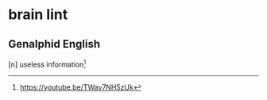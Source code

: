 # brain lint
## Genalphid English

[n] useless information[^1]

[^1]: <https://youtube.be/TWav7NH5zUk>